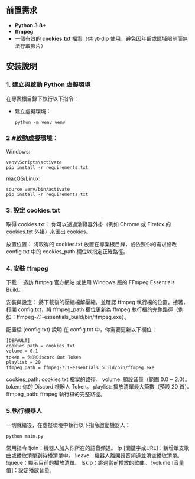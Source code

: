 ## 前置需求

- **Python 3.8+**  
- **ffmpeg**  
- 一個有效的 **cookies.txt** 檔案（供 yt-dlp 使用，避免因年齡或區域限制而無法存取影片）

## 安裝說明

### 1. 建立與啟動 Python 虛擬環境

在專案根目錄下執行以下指令：

- 建立虛擬環境：
  ```
  python -m venv venv
  ```
### 2.#啟動虛擬環境：
Windows:
```
venv\Scripts\activate
pip install -r requirements.txt
```
macOS/Linux:
```
source venv/bin/activate
pip install -r requirements.txt
```
### 3. 設定 cookies.txt
取得 cookies.txt：
你可以透過瀏覽器外掛（例如 Chrome 或 Firefox 的 cookies.txt 外掛）來匯出 cookies。

放置位置：
將取得的 cookies.txt 放置在專案根目錄，或依照你的需求修改 config.txt 中的 cookies_path 欄位以指定正確路徑。

### 4. 安裝 ffmpeg
下載：
造訪 ffmpeg 官方網站 或使用 Windows 版的 FFmpeg Essentials Build。

安裝與設定：
將下載後的壓縮檔解壓縮，並確認 ffmpeg 執行檔的位置。接著，打開 config.txt，將 ffmpeg_path 欄位更新為 ffmpeg 執行檔的完整路徑（例如：ffmpeg-7.1-essentials_build/bin/ffmpeg.exe）。

配置檔 (config.txt) 說明
在 config.txt 中，你需要更新以下欄位：
```
[DEFAULT]
cookies_path = cookies.txt
volume = 0.1
token = 你的Discord Bot Token
playlist = 20
ffmpeg_path = ffmpeg-7.1-essentials_build/bin/ffmpeg.exe
```
cookies_path: cookies.txt 檔案的路徑。
volume: 預設音量（範圍 0.0 ~ 2.0）。
token: 你的 Discord 機器人 Token。
playlist: 播放清單最大筆數（預設 20 首）。
ffmpeg_path: ffmpeg 執行檔的完整路徑。

### 5.執行機器人
一切就緒後，在虛擬環境中執行以下指令啟動機器人：
```
python main.py
```

常用指令
!join：機器人加入你所在的語音頻道。
!p [關鍵字或URL]：新增單支歌曲或播放清單到待播清單中。
!leave：機器人離開語音頻道並清空播放清單。
!queue：顯示目前的播放清單。
!skip：跳過當前播放的歌曲。
!volume [音量值]：設定播放音量。
